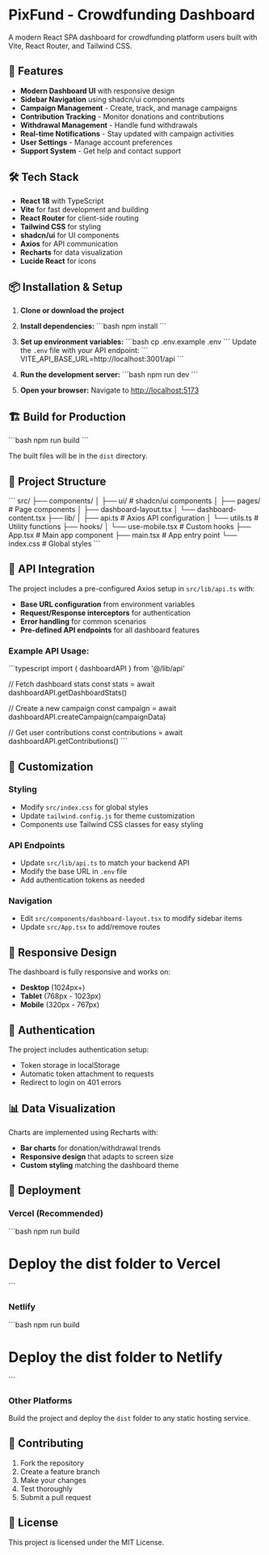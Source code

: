 # PixFund - Crowdfunding Dashboard

A modern React SPA dashboard for crowdfunding platform users built with Vite, React Router, and Tailwind CSS.

## 🚀 Features

- **Modern Dashboard UI** with responsive design
- **Sidebar Navigation** using shadcn/ui components
- **Campaign Management** - Create, track, and manage campaigns
- **Contribution Tracking** - Monitor donations and contributions
- **Withdrawal Management** - Handle fund withdrawals
- **Real-time Notifications** - Stay updated with campaign activities
- **User Settings** - Manage account preferences
- **Support System** - Get help and contact support

## 🛠 Tech Stack

- **React 18** with TypeScript
- **Vite** for fast development and building
- **React Router** for client-side routing
- **Tailwind CSS** for styling
- **shadcn/ui** for UI components
- **Axios** for API communication
- **Recharts** for data visualization
- **Lucide React** for icons

## 📦 Installation & Setup

1. **Clone or download the project**

2. **Install dependencies:**
   \`\`\`bash
   npm install
   \`\`\`

3. **Set up environment variables:**
   \`\`\`bash
   cp .env.example .env
   \`\`\`
   Update the `.env` file with your API endpoint:
   \`\`\`
   VITE_API_BASE_URL=http://localhost:3001/api
   \`\`\`

4. **Run the development server:**
   \`\`\`bash
   npm run dev
   \`\`\`

5. **Open your browser:**
   Navigate to [http://localhost:5173](http://localhost:5173)

## 🏗 Build for Production

\`\`\`bash
npm run build
\`\`\`

The built files will be in the `dist` directory.

## 📁 Project Structure

\`\`\`
src/
├── components/
│   ├── ui/                 # shadcn/ui components
│   ├── pages/              # Page components
│   ├── dashboard-layout.tsx
│   └── dashboard-content.tsx
├── lib/
│   ├── api.ts              # Axios API configuration
│   └── utils.ts            # Utility functions
├── hooks/
│   └── use-mobile.tsx      # Custom hooks
├── App.tsx                 # Main app component
├── main.tsx               # App entry point
└── index.css              # Global styles
\`\`\`

## 🔌 API Integration

The project includes a pre-configured Axios setup in `src/lib/api.ts` with:

- **Base URL configuration** from environment variables
- **Request/Response interceptors** for authentication
- **Error handling** for common scenarios
- **Pre-defined API endpoints** for all dashboard features

### Example API Usage:

\`\`\`typescript
import { dashboardAPI } from '@/lib/api'

// Fetch dashboard stats
const stats = await dashboardAPI.getDashboardStats()

// Create a new campaign
const campaign = await dashboardAPI.createCampaign(campaignData)

// Get user contributions
const contributions = await dashboardAPI.getContributions()
\`\`\`

## 🎨 Customization

### Styling
- Modify `src/index.css` for global styles
- Update `tailwind.config.js` for theme customization
- Components use Tailwind CSS classes for easy styling

### API Endpoints
- Update `src/lib/api.ts` to match your backend API
- Modify the base URL in `.env` file
- Add authentication tokens as needed

### Navigation
- Edit `src/components/dashboard-layout.tsx` to modify sidebar items
- Update `src/App.tsx` to add/remove routes

## 📱 Responsive Design

The dashboard is fully responsive and works on:
- **Desktop** (1024px+)
- **Tablet** (768px - 1023px)
- **Mobile** (320px - 767px)

## 🔐 Authentication

The project includes authentication setup:
- Token storage in localStorage
- Automatic token attachment to requests
- Redirect to login on 401 errors

## 📊 Data Visualization

Charts are implemented using Recharts with:
- **Bar charts** for donation/withdrawal trends
- **Responsive design** that adapts to screen size
- **Custom styling** matching the dashboard theme

## 🚀 Deployment

### Vercel (Recommended)
\`\`\`bash
npm run build
# Deploy the dist folder to Vercel
\`\`\`

### Netlify
\`\`\`bash
npm run build
# Deploy the dist folder to Netlify
\`\`\`

### Other Platforms
Build the project and deploy the `dist` folder to any static hosting service.

## 🤝 Contributing

1. Fork the repository
2. Create a feature branch
3. Make your changes
4. Test thoroughly
5. Submit a pull request

## 📄 License

This project is licensed under the MIT License.
